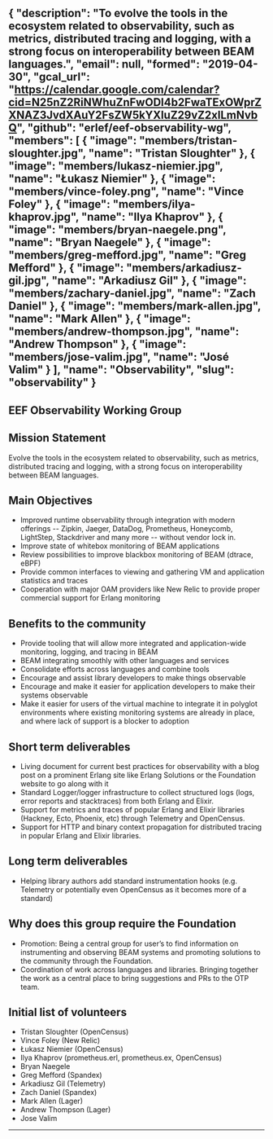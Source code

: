 {
  "description": "To evolve the tools in the ecosystem related to observability, such as metrics, distributed tracing and logging, with a strong focus on interoperability between BEAM languages.",
  "email": null,
  "formed": "2019-04-30",
  "gcal_url": "https://calendar.google.com/calendar?cid=N25nZ2RiNWhuZnFwODI4b2FwaTExOWprZXNAZ3JvdXAuY2FsZW5kYXIuZ29vZ2xlLmNvbQ",
  "github": "erlef/eef-observability-wg",
  "members": [
    {
      "image": "members/tristan-sloughter.jpg",
      "name": "Tristan Sloughter"
    },
    {
      "image": "members/lukasz-niemier.jpg",
      "name": "Łukasz Niemier"
    },
    {
      "image": "members/vince-foley.png",
      "name": "Vince Foley"
    },
    {
      "image": "members/ilya-khaprov.jpg",
      "name": "Ilya Khaprov"
    },
    {
      "image": "members/bryan-naegele.png",
      "name": "Bryan Naegele"
    },
    {
      "image": "members/greg-mefford.jpg",
      "name": "Greg Mefford"
    },
    {
      "image": "members/arkadiusz-gil.jpg",
      "name": "Arkadiusz Gil"
    },
    {
      "image": "members/zachary-daniel.jpg",
      "name": "Zach Daniel"
    },
    {
      "image": "members/mark-allen.jpg",
      "name": "Mark Allen"
    },
    {
      "image": "members/andrew-thompson.jpg",
      "name": "Andrew Thompson"
    },
    {
      "image": "members/jose-valim.jpg",
      "name": "José Valim"
    }
  ],
  "name": "Observability",
  "slug": "observability"
}
---
EEF Observability Working Group
---

## Mission Statement
Evolve the tools in the ecosystem related to observability, such as metrics, distributed tracing and logging, with a strong focus on interoperability between BEAM languages.

## Main Objectives
- Improved runtime observability through integration with modern offerings -- Zipkin, Jaeger, DataDog, Prometheus, Honeycomb, LightStep, Stackdriver and many more -- without vendor lock in.
- Improve state of whitebox monitoring of BEAM applications
- Review possibilities to improve blackbox monitoring of BEAM (dtrace, eBPF)
- Provide common interfaces to viewing and gathering VM and application statistics and traces
- Cooperation with major OAM providers like New Relic to provide proper commercial support for Erlang monitoring


## Benefits to the community
- Provide tooling that will allow more integrated and application-wide monitoring, logging, and tracing in BEAM
- BEAM integrating smoothly with other languages and services
- Consolidate efforts across languages and combine tools
- Encourage and assist library developers to make things observable
- Encourage and make it easier for application developers to make their systems observable
- Make it easier for users of the virtual machine to integrate it in polyglot environments where existing monitoring systems are already in place, and where lack of support is a blocker to adoption


## Short term deliverables
- Living document for current best practices for observability with a blog post on a prominent Erlang site like Erlang Solutions or the Foundation website to go along with it
- Standard Logger/logger infrastructure to collect structured logs (logs, error reports and stacktraces) from both Erlang and Elixir.
- Support for metrics and traces of popular Erlang and Elixir libraries (Hackney, Ecto, Phoenix, etc) through Telemetry and OpenCensus.
- Support for HTTP and binary context propagation for distributed tracing in popular Erlang and Elixir libraries.


## Long term deliverables
- Helping library authors add standard instrumentation hooks (e.g. Telemetry or potentially even OpenCensus as it becomes more of a standard)

## Why does this group require the Foundation
- Promotion: Being a central group for user’s to find information on instrumenting and observing BEAM systems and promoting solutions to the community through the Foundation.
- Coordination of work across languages and libraries. Bringing together the work as a central place to bring suggestions and PRs to the OTP team.

## Initial list of volunteers
- Tristan Sloughter (OpenCensus)
- Vince Foley (New Relic)
- Łukasz Niemier (OpenCensus)
- Ilya Khaprov (prometheus.erl, prometheus.ex, OpenCensus)
- Bryan Naegele
- Greg Mefford (Spandex)
- Arkadiusz Gil (Telemetry)
- Zach Daniel (Spandex)
- Mark Allen (Lager)
- Andrew Thompson (Lager)
- Jose Valim

-------
